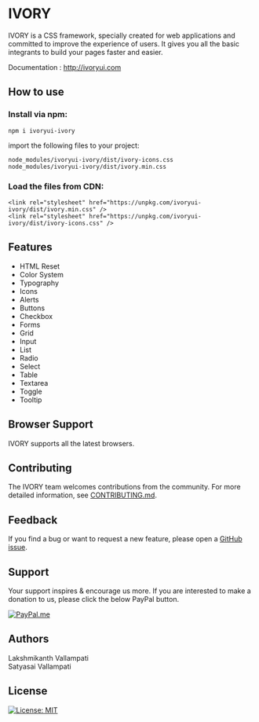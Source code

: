 # IVORY

IVORY is a CSS framework, specially created for web applications and committed to improve the experience of users. It gives you all the basic integrants to build your pages faster and easier.

Documentation : http://ivoryui.com

## How to use

### Install via npm:

```shell
npm i ivoryui-ivory
```

import the following files to your project:
```shell
node_modules/ivoryui-ivory/dist/ivory-icons.css
node_modules/ivoryui-ivory/dist/ivory.min.css
```

### Load the files from CDN:

```shell
<link rel="stylesheet" href="https://unpkg.com/ivoryui-ivory/dist/ivory.min.css" />
<link rel="stylesheet" href="https://unpkg.com/ivoryui-ivory/dist/ivory-icons.css" />
```

## Features

- HTML Reset
- Color System
- Typography
- Icons
- Alerts
- Buttons
- Checkbox
- Forms
- Grid
- Input
- List
- Radio
- Select
- Table
- Textarea
- Toggle
- Tooltip

## Browser Support

IVORY supports all the latest browsers.

## Contributing

The IVORY team welcomes contributions from the community. For more detailed information, 
see [CONTRIBUTING.md](https://github.com/IVORY-UI/ivory/blob/master/.github/CONTRIBUTING.md).

## Feedback

If you find a bug or want to request a new feature, please open a [GitHub issue](https://github.com/IVORY-UI/ivory/issues).


## Support

Your support inspires & encourage us more. If you are interested to make a donation to us, please click the below PayPal button.

[![PayPal.me](https://img.shields.io/badge/paypal-donate-119fde.svg)](https://www.paypal.me/LakshmikanthV)


## Authors

Lakshmikanth Vallampati<br/>
Satyasai Vallampati

## License

[![License: MIT](https://img.shields.io/badge/License-MIT-blue.svg)](https://opensource.org/licenses/MIT)

